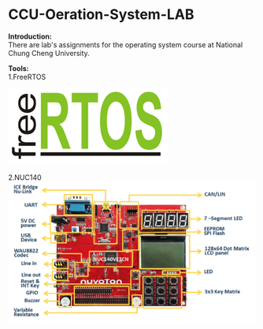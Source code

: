 # CCU-Oeration-System-LAB

**Introduction:**    
There are lab's assignments for the operating system course at National Chung Cheng University.  

**Tools:**   
1.FreeRTOS

![FreeRTOS](https://github.com/wengjiahuang0529/CCU-Oeration-System-LAB/blob/0a994589553a58285a0226ace790005dd4d54799/picture/FREERTOS.png)


2.NUC140      
![NUC140](https://github.com/wengjiahuang0529/CCU-Oeration-System-LAB/blob/8d136fdfd919d4b20a434c203b51f3d856e42000/picture/NUC-140.png)
